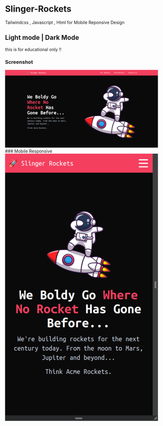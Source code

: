 # Slinger-Rockets
Tailwindcss , Javascript , Html for Mobile Reponsive Design
## Light mode | Dark Mode

this is for educational only !!
### Screenshot
<img src="./src/desk.png" alt="pic"/>
### Mobile Responsive
<img src="./src/phone.png" alt="pic"/>
